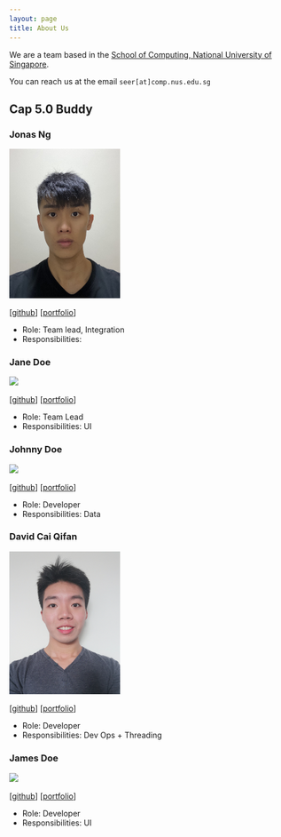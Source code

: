 ```yaml
---
layout: page
title: About Us
---
```


We are a team based in the [School of Computing, National University of Singapore](http://www.comp.nus.edu.sg).

You can reach us at the email `seer[at]comp.nus.edu.sg`

## Cap 5.0 Buddy

### Jonas Ng

<img src="images/jonasngs.png" width="200px">

[[github](https://github.com/jonasngs)]
[[portfolio](team/jonasng.md)]

* Role: Team lead, Integration 
* Responsibilities:

### Jane Doe

<img src="images/johndoe.png" width="200px">

[[github](http://github.com/johndoe)]
[[portfolio](team/johndoe.md)]

* Role: Team Lead
* Responsibilities: UI

### Johnny Doe

<img src="images/johndoe.png" width="200px">

[[github](http://github.com/johndoe)] [[portfolio](team/johndoe.md)]

* Role: Developer
* Responsibilities: Data

### David Cai Qifan

<img src="images/David.png" width="200px">

[[github](http://github.com/davidcaiqifan)]
[[portfolio](team/davidcaiqifan.md)]

* Role: Developer
* Responsibilities: Dev Ops + Threading

### James Doe

<img src="images/johndoe.png" width="200px">

[[github](http://github.com/johndoe)]
[[portfolio](team/johndoe.md)]

* Role: Developer
* Responsibilities: UI
